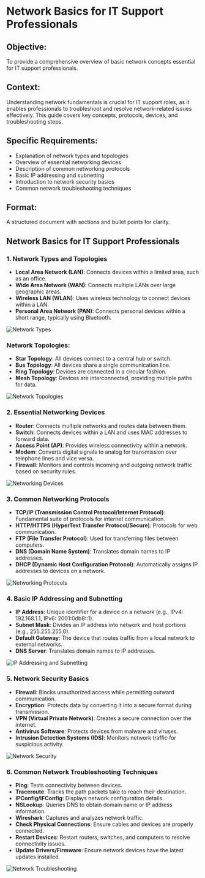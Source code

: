 # Network Basics for IT Support Professionals

## Objective:
To provide a comprehensive overview of basic network concepts essential for IT support professionals.

## Context:
Understanding network fundamentals is crucial for IT support roles, as it enables professionals to troubleshoot and resolve network-related issues effectively. This guide covers key concepts, protocols, devices, and troubleshooting steps.

## Specific Requirements:
- Explanation of network types and topologies
- Overview of essential networking devices
- Description of common networking protocols
- Basic IP addressing and subnetting
- Introduction to network security basics
- Common network troubleshooting techniques

## Format:
A structured document with sections and bullet points for clarity.

## Network Basics for IT Support Professionals

### 1. Network Types and Topologies
- **Local Area Network (LAN)**: Connects devices within a limited area, such as an office.
- **Wide Area Network (WAN)**: Connects multiple LANs over large geographic areas.
- **Wireless LAN (WLAN)**: Uses wireless technology to connect devices within a LAN.
- **Personal Area Network (PAN)**: Connects personal devices within a short range, typically using Bluetooth.

![Network Types](images/network_types.png)

### Network Topologies:
- **Star Topology**: All devices connect to a central hub or switch.
- **Bus Topology**: All devices share a single communication line.
- **Ring Topology**: Devices are connected in a circular fashion.
- **Mesh Topology**: Devices are interconnected, providing multiple paths for data.

![Network Topologies](images/network_topologies.png)

### 2. Essential Networking Devices
- **Router**: Connects multiple networks and routes data between them.
- **Switch**: Connects devices within a LAN and uses MAC addresses to forward data.
- **Access Point (AP)**: Provides wireless connectivity within a network.
- **Modem**: Converts digital signals to analog for transmission over telephone lines and vice versa.
- **Firewall**: Monitors and controls incoming and outgoing network traffic based on security rules.

![Networking Devices](images/networking_devices.png)

### 3. Common Networking Protocols
- **TCP/IP (Transmission Control Protocol/Internet Protocol)**: Fundamental suite of protocols for internet communication.
- **HTTP/HTTPS (HyperText Transfer Protocol/Secure)**: Protocols for web communication.
- **FTP (File Transfer Protocol)**: Used for transferring files between computers.
- **DNS (Domain Name System)**: Translates domain names to IP addresses.
- **DHCP (Dynamic Host Configuration Protocol)**: Automatically assigns IP addresses to devices on a network.

![Networking Protocols](images/networking_protocols.png)

### 4. Basic IP Addressing and Subnetting
- **IP Address**: Unique identifier for a device on a network (e.g., IPv4: 192.168.1.1, IPv6: 2001:0db8::1).
- **Subnet Mask**: Divides an IP address into network and host portions (e.g., 255.255.255.0).
- **Default Gateway**: The device that routes traffic from a local network to external networks.
- **DNS Server**: Translates domain names to IP addresses.

![IP Addressing and Subnetting](images/ip_addressing_subnetting.png)

### 5. Network Security Basics
- **Firewall**: Blocks unauthorized access while permitting outward communication.
- **Encryption**: Protects data by converting it into a secure format during transmission.
- **VPN (Virtual Private Network)**: Creates a secure connection over the internet.
- **Antivirus Software**: Protects devices from malware and viruses.
- **Intrusion Detection Systems (IDS)**: Monitors network traffic for suspicious activity.

![Network Security](images/network_security.png)

### 6. Common Network Troubleshooting Techniques
- **Ping**: Tests connectivity between devices.
- **Traceroute**: Tracks the path packets take to reach their destination.
- **IPConfig/IFConfig**: Displays network configuration details.
- **NSLookup**: Queries DNS to obtain domain name or IP address information.
- **Wireshark**: Captures and analyzes network traffic.
- **Check Physical Connections**: Ensure cables and devices are properly connected.
- **Restart Devices**: Restart routers, switches, and computers to resolve connectivity issues.
- **Update Drivers/Firmware**: Ensure network devices have the latest updates installed.

![Network Troubleshooting](images/network_troubleshooting.png)





